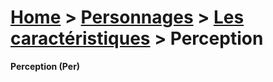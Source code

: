 # [Home](/rpg-planeswalkers) > [Personnages](/rpg-planeswalkers/personnages/) > [Les caractéristiques](/rpg-planeswalkers/personnages/caracteristiques/) > Perception  

**Perception (Per)**  